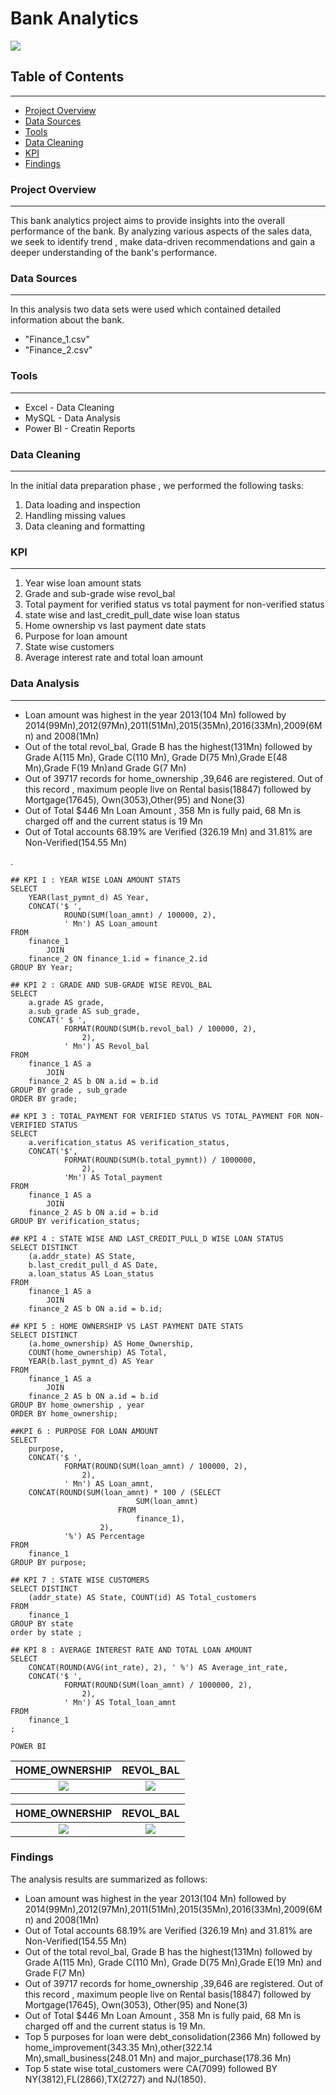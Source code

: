 # Bank Analytics 

![](bankimage.jpg)


## Table of Contents
---
- [ Project Overview]( #project-overview)
- [Data Sources](#data-sources)
- [ Tools](#tools)
- [Data Cleaning](#data-cleaning)
- [KPI](#kpi)
- [Findings](#findings)


### Project Overview
---

This bank analytics project aims to provide insights into the overall performance of the bank. By analyzing various aspects of the sales data, we seek to identify trend , make data-driven recommendations and gain a deeper understanding of the bank's performance.


### Data Sources
---

In this analysis two data sets were used which contained detailed information about the bank.
- "Finance_1.csv"
- "Finance_2.csv"
### Tools
---
- Excel - Data Cleaning
- MySQL - Data Analysis
- Power BI - Creatin Reports


### Data Cleaning
---

In the initial data preparation phase , we performed the following tasks:
1. Data loading and inspection
2. Handling missing values
3. Data cleaning and formatting

### KPI
---
1. Year wise loan amount stats
2. Grade and sub-grade wise revol_bal
3. Total payment for verified status vs total payment for non-verified status
4. state wise and last_credit_pull_date wise loan status
5. Home ownership vs last payment date stats
6. Purpose for loan amount
7. State wise customers
8. Average interest rate and total loan amount

### Data Analysis
---
- Loan amount was highest in the year 2013(104 Mn) followed by 2014(99Mn),2012(97Mn),2011(51Mn),2015(35Mn),2016(33Mn),2009(6Mn) and 2008(1Mn)
- Out of the total revol_bal, Grade B has the highest(131Mn) followed by Grade A(115 Mn), Grade C(110 Mn), Grade D(75 Mn),Grade E(48 Mn),Grade F(19 Mn)and Grade G(7 Mn)
- Out of 39717 records for home_ownership ,39,646 are registered. Out of this record , maximum people live on Rental basis(18847) followed by Mortgage(17645),        Own(3053),Other(95) and None(3)
- Out of Total $446 Mn Loan Amount , 358 Mn is fully paid, 68 Mn is charged off and the current status is 19 Mn
- Out of Total accounts 68.19% are Verified (326.19 Mn) and 31.81% are Non-Verified(154.55 Mn)




.
 

















```
## KPI 1 : YEAR WISE LOAN AMOUNT STATS
SELECT 
    YEAR(last_pymnt_d) AS Year,
    CONCAT('$ ',
            ROUND(SUM(loan_amnt) / 100000, 2),
            ' Mn') AS Loan_amount
FROM
    finance_1
        JOIN
    finance_2 ON finance_1.id = finance_2.id
GROUP BY Year;

## KPI 2 : GRADE AND SUB-GRADE WISE REVOL_BAL
SELECT 
    a.grade AS grade,
    a.sub_grade AS sub_grade,
    CONCAT(' $ ',
            FORMAT(ROUND(SUM(b.revol_bal) / 100000, 2),
                2),
            ' Mn') AS Revol_bal
FROM
    finance_1 AS a
        JOIN
    finance_2 AS b ON a.id = b.id
GROUP BY grade , sub_grade
ORDER BY grade;

## KPI 3 : TOTAL_PAYMENT FOR VERIFIED STATUS VS TOTAL_PAYMENT FOR NON-VERIFIED STATUS
SELECT 
    a.verification_status AS verification_status,
    CONCAT('$',
            FORMAT(ROUND(SUM(b.total_pymnt)) / 1000000,
                2),
            'Mn') AS Total_payment
FROM
    finance_1 AS a
        JOIN
    finance_2 AS b ON a.id = b.id
GROUP BY verification_status;

## KPI 4 : STATE WISE AND LAST_CREDIT_PULL_D WISE LOAN STATUS
SELECT DISTINCT
    (a.addr_state) AS State,
    b.last_credit_pull_d AS Date,
    a.loan_status AS Loan_status
FROM
    finance_1 AS a
        JOIN
    finance_2 AS b ON a.id = b.id;

## KPI 5 : HOME OWNERSHIP VS LAST PAYMENT DATE STATS
SELECT DISTINCT
    (a.home_ownership) AS Home_Ownership,
    COUNT(home_ownership) AS Total,
    YEAR(b.last_pymnt_d) AS Year
FROM
    finance_1 AS a
        JOIN
    finance_2 AS b ON a.id = b.id
GROUP BY home_ownership , year
ORDER BY home_ownership;

##KPI 6 : PURPOSE FOR LOAN AMOUNT
SELECT 
    purpose,
    CONCAT('$ ',
            FORMAT(ROUND(SUM(loan_amnt) / 100000, 2),
                2),
            ' Mn') AS Loan_amnt,
    CONCAT(ROUND(SUM(loan_amnt) * 100 / (SELECT 
                            SUM(loan_amnt)
                        FROM
                            finance_1),
                    2),
            '%') AS Percentage
FROM
    finance_1
GROUP BY purpose;

## KPI 7 : STATE WISE CUSTOMERS
SELECT DISTINCT
    (addr_state) AS State, COUNT(id) AS Total_customers
FROM
    finance_1
GROUP BY state
order by state ;

## KPI 8 : AVERAGE INTEREST RATE AND TOTAL LOAN AMOUNT
SELECT 
    CONCAT(ROUND(AVG(int_rate), 2), ' %') AS Average_int_rate,
    CONCAT('$ ',
            FORMAT(ROUND(SUM(loan_amnt) / 1000000, 2),
                2),
            ' Mn') AS Total_loan_amnt
FROM
    finance_1
;
```

```
POWER BI

```
HOME_OWNERSHIP          |  REVOL_BAL
:----------------------:|:-----------------:
![](home_ownership.jpg) | ![](revol_bal.jpg)


HOME_OWNERSHIP          |  REVOL_BAL
:----------------------:|:-----------------:
![](loan_status.jpg) | ![](revol_bal.jpg)






### Findings
The analysis results are summarized as follows:
- Loan amount was highest in the year 2013(104 Mn) followed by 2014(99Mn),2012(97Mn),2011(51Mn),2015(35Mn),2016(33Mn),2009(6Mn) and 2008(1Mn)
- Out of Total accounts 68.19% are Verified (326.19 Mn) and 31.81% are Non-Verified(154.55 Mn)
- Out of the total revol_bal, Grade B has the highest(131Mn) followed by Grade A(115 Mn), Grade C(110 Mn), Grade D(75 Mn),Grade E(19 Mn) and Grade F(7 Mn)
- Out of 39717 records for home_ownership ,39,646 are registered. Out of this record , maximum people live on Rental basis(18847) followed by Mortgage(17645), Own(3053),    Other(95) and None(3)
- Out of Total $446 Mn Loan Amount , 358 Mn is fully paid, 68 Mn is charged off and the current status is 19 Mn.
- Top 5 purposes for loan were debt_consolidation(2366 Mn) followed by home_improvement(343.35 Mn),other(322.14 Mn),small_business(248.01 Mn) and major_purchase(178.36 Mn)
- Top 5 state wise total_customers were CA(7099) followed BY NY(3812),FL(2866),TX(2727) and NJ(1850).
  



  



